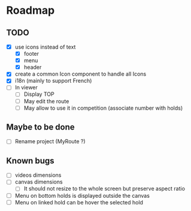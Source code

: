 # Roadmap

## TODO

* [x] use icons instead of text
    * [x] footer
    * [x] menu
    * [x] header
* [x] create a common Icon component to handle all Icons
* [x] i18n (mainly to support French)
* [ ] In viewer
    * [ ] Display TOP
    * [ ] May edit the route
    * [ ] May allow to use it in competition (associate number with holds)

## Maybe to be done

* [ ] Rename project (MyRoute ?)

## Known bugs

* [ ] videos dimensions
* [ ] canvas dimensions
    * [ ] It should not resize to the whole screen but preserve aspect ratio
* [ ] Menu on bottom holds is displayed outside the canvas
* [ ] Menu on linked hold can be hover the selected hold
